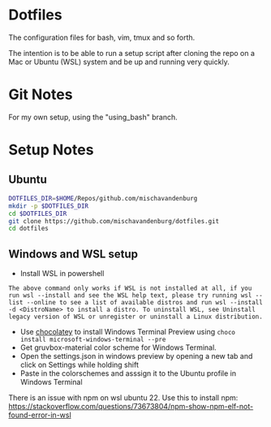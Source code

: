 # Dotfiles

The configuration files for bash, vim, tmux and so forth.

The intention is to be able to run  a setup script after cloning the repo on a Mac or Ubuntu (WSL) system and be up and running very quickly.

# Git Notes
For my own setup, using the "using_bash" branch.

# Setup Notes

## Ubuntu

```bash
DOTFILES_DIR=$HOME/Repos/github.com/mischavandenburg
mkdir -p $DOTFILES_DIR
cd $DOTFILES_DIR
git clone https://github.com/mischavandenburg/dotfiles.git
cd dotfiles
```

## Windows and WSL setup

* Install WSL in powershell 

```
The above command only works if WSL is not installed at all, if you run wsl --install and see the WSL help text, please try running wsl --list --online to see a list of available distros and run wsl --install -d <DistroName> to install a distro. To uninstall WSL, see Uninstall legacy version of WSL or unregister or uninstall a Linux distribution.
```

* Use [chocolatey](https://chocolatey.org/install) to install Windows Terminal Preview using `choco install microsoft-windows-terminal --pre`
* Get gruvbox-material color scheme for Windows Terminal. 
* Open the settings.json in windows preview by opening a new tab and click on Settings while holding shift
* Paste in the colorschemes and asssign it to the Ubuntu profile in Windows Terminal

There is an issue with npm on wsl ubuntu 22. Use this to install npm: https://stackoverflow.com/questions/73673804/npm-show-npm-elf-not-found-error-in-wsl


